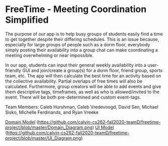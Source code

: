 # FreeTime - Meeting Coordination Simplified

The purpose of our app is to help busy groups of students easily find a time to get together despite their differing schedules. This is an issue because, especially for large groups of people such as a dorm floor, everybody simply posting their availability into a group chat can make coordinating a meeting overwhelming or near impossible.

In our app, students can input their general weekly availability into a user-friendly GUI and join/create a group(s) for a dorm floor, friend group, sports team, etc. The app will then calculate the best time for an activity based on the collective availability. Partial overlaps of free times will also be calculated. Furthermore, group creators will be able to add events and give them descriptive tags, timeframes, as well as who is allowed/invited to the event. There will be both pre-determined and custom event-tags.

Team Members: Caleb Hurshman, Caleb Vredevoogd, David Sen,
Michael Sisko, Michelle Ferdinands, and Ryan Vreeke


[Domain Model](https://github.com/calvin-cs262-fall2020-teamD/freetime-project/blob/master/Domain_Diagram.png) (https://github.com/calvin-cs262-fall2020-teamD/freetime-project/blob/master/Domain_Diagram.png)
[UI Model](https://github.com/calvin-cs262-fall2020-teamD/freetime-project/blob/master/UI_Diagram.png) (https://github.com/calvin-cs262-fall2020-teamD/freetime-project/blob/master/UI_Diagram.png)
